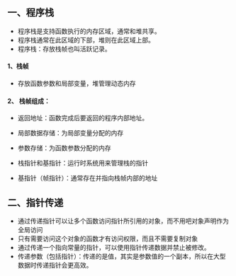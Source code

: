 ## 一、程序栈
* 程序栈是支持函数执行的内存区域，通常和堆共享。
* 程序栈通常在此区域的下部，堆则在此区域上部。
* 程序栈：存放栈帧也叫活跃记录。

#### 1、栈帧
* 存放函数参数和局部变量，堆管理动态内存

#### 2、 栈帧组成：
* 返回地址：函数完成后要返回的程序内部地址。
* 局部数据存储：为局部变量分配的内存
* 参数存储：为函数参数分配的内存
* 栈指针和基指针：运行时系统用来管理栈的指针

* 基指针（帧指针）：通常存在并指向栈帧内部的地址


## 二、指针传递
* 通过传递指针可以让多个函数访问指针所引用的对象，而不用吧对象声明作为全局访问
* 只有需要访问这个对象的函数才有访问权限，而且不需要复制对象
* 通过传递一个指向常量的指针，可以使用指针传递数据并禁止被修改。
* 传递参数（包括指针）：传递的是值，其实是参数值的一个副本，所以在大型数据时传递指针会更高效。

